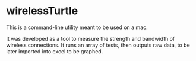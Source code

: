 # wirelessTurtle

This is a command-line utility meant to be used on a mac.

It was developed as a tool to measure the strength and bandwidth of wireless connections. It runs an array of tests, then outputs raw data, to be later imported into excel to be graphed.
